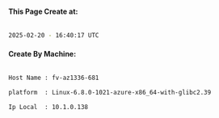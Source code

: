 
   
#### This Page Create at:

```bash

2025-02-20 - 16:40:17 UTC

```

#### Create By Machine:

```bash

Host Name : fv-az1336-681

platform  : Linux-6.8.0-1021-azure-x86_64-with-glibc2.39

Ip Local  : 10.1.0.138

```

